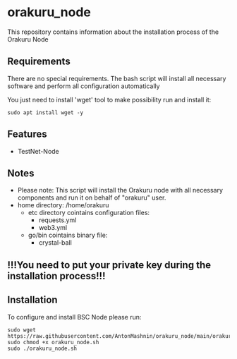 # orakuru_node
This repository contains information about the installation process of the Orakuru Node

## Requirements
There are no special requirements. The bash script will install all necessary software and perform all configuration automatically

You just need to install 'wget' tool to make possibility run and install it:
```
sudo apt install wget -y
```

## Features
- TestNet-Node

## Notes
- Please note: This script will install the Orakuru node with all necessary components and run it on behalf of "orakuru" user.
- home directory: /home/orakuru
  - etc directory cointains configuration files:
    - requests.yml
    - web3.yml
  - go/bin cointains binary file:
    - crystal-ball

## !!!You need to put your private key during the installation process!!!

## Installation
To configure and install BSC Node please run:
```
sudo wget https://raw.githubusercontent.com/AntonMashnin/orakuru_node/main/orakuru_node.sh
sudo chmod +x orakuru_node.sh
sudo ./orakuru_node.sh
```
